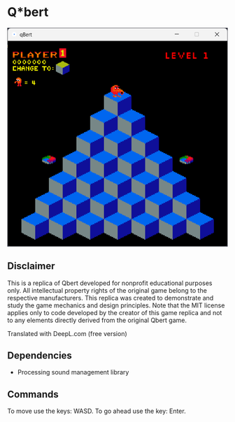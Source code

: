 # Q*bert
![Screenshot of the Game](./assets/screenshot.png)

## Disclaimer
This is a replica of Qbert developed for nonprofit educational purposes only. All intellectual property rights of the original game belong to the respective manufacturers. This replica was created to demonstrate and study the game mechanics and design principles. Note that the MIT license applies only to code developed by the creator of this game replica and not to any elements directly derived from the original Qbert game.

Translated with DeepL.com (free version)

## Dependencies
- Processing sound management library

## Commands
To move use the keys: WASD.
To go ahead use the key: Enter.
